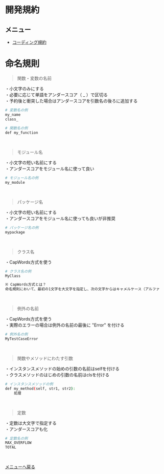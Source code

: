 # 開発規約
 
## メニュー
* [コーディング規約](#コーディング規約)

 
# 命名規則
 > 関数・変数の名前

 ・小文字のみにする
 <br>
 ・必要に応じて単語をアンダースコア（ _ ）で区切る
 <br>
 ・予約後と衝突した場合はアンダースコアを引数名の後ろに追加する
 <br>
```bash
# 変数名の例
my_name
class_
 
# 関数名の例
def my_function
```
<br>

 > モジュール名

 ・小文字の短い名前にする
 <br>
 ・アンダースコアをモジュール名に使って良い
 <br>
```bash
# モジュール名の例
my_module
```
<br>

 > パッケージ名

 ・小文字の短い名前にする
 <br>
 ・アンダースコアをモジュール名に使っても良いが非推奨
 <br>
```bash
# パッケージ名の例
mypackage
```
<br>

> クラス名

 ・CapWords方式を使う
 <br>
```bash
# クラス名の例
MyClass

※ CapWords方式とは？
命名規則において、最初の1文字を大文字を指定し、次の文字からはキャメルケース（アルファベットで複合の単語を組み合わせる）を用いる方式のことを指します。
```
<br>

 > 例外の名前

 ・CapWords方式を使う
 <br>
 ・実際のエラーの場合は例外の名前の最後に "Error" を付ける
 <br>
```bash
# 例外名の例
MyTestCaseError
```
<br>

> 関数やメソッドにわたす引数

 ・インスタンスメソッドの始めの引数の名前はselfを付ける
 <br>
 ・クラスメソッドのはじめの引数の名前はclsを付ける
 <br>
```bash
# インスタンスメソッドの例
def my_method(self, str1, str2):
    処理
```
<br>

> 定数

 ・定数は大文字で指定する
 <br>
 ・アンダースコアも化
 <br>
```bash
# 定数名の例
MAX_OVERFLOW
TOTAL
```
<br>

[メニューへ戻る](#メニュー)
 
